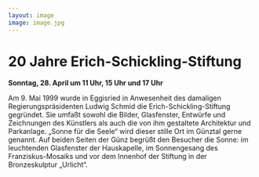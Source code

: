 ```yaml
---
layout: image
image: image.jpg
---
```


# 20 Jahre Erich-Schickling-Stiftung 

**Sonntag, 28. April um 11 Uhr, 15 Uhr und 17 Uhr** 

Am 9. Mai 1999 wurde in Eggisried in Anwesenheit des damaligen Regierungspräsidenten Ludwig Schmid die Erich-Schickling-Stiftung gegründet. Sie umfaßt sowohl die Bilder, Glasfenster, Entwürfe und Zeichnungen des Künstlers als auch die von ihm gestaltete Architektur und Parkanlage.
„Sonne für die Seele“ wird dieser stille Ort im Günztal gerne genannt. Auf beiden Seiten der Günz begrüßt den Besucher die Sonne: im leuchtenden Glasfenster der Hauskapelle, im Sonnengesang des Franziskus-Mosaiks und vor dem Innenhof der Stiftung in der Bronzeskulptur „Urlicht“.
